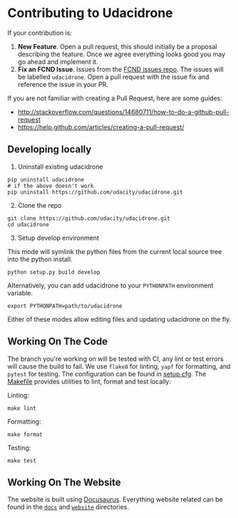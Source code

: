 # Contributing to Udacidrone

If your contribution is:

1. **New Feature**. Open a pull request, this should initially be a proposal describing the feature. Once we agree everything looks good you may go ahead and implement it.
2. **Fix an FCND Issue**. Issues from the [FCND issues repo](https://github.com/udacity/fcnd-issue-reports/issues). The issues will be labelled `udacidrone`. Open a pull request with the issue fix and reference the issue in your PR.

If you are not familiar with creating a Pull Request, here are some guides:

- http://stackoverflow.com/questions/14680711/how-to-do-a-github-pull-request
- https://help.github.com/articles/creating-a-pull-request/

## Developing locally

1. Uninstall existing udacidrone

```
pip uninstall udacidrone
# if the above doesn't work
pip uninstall https://github.com/udacity/udacidrone.git
```

2. Clone the repo

```
git clone https://github.com/udacity/udacidrone.git
cd udacidrone
```

3. Setup develop environment

This mode will symlink the python files from the current local source tree into the
python install.

```
python setup.py build develop
```

Alternatively, you can add udacidrone to your `PYTHONPATH` environment variable.

```
export PYTHONPATH=path/to/udacidrone
```

Either of these modes allow editing files and updating udacidrone on the fly.


## Working On The Code

The branch you're working on will be tested with CI, any lint or test errors will cause the build to fail.
We use `flake8` for linting, `yapf` for formatting, and `pytest` for testing. The configuration can be found in
[setup.cfg](https://github.com/udacity/udacidrone/blob/master/setup.cfg). The [Makefile](https://github.com/udacity/udacidrone/blob/master/Makefile) provides utilities to lint, format and test locally:

Linting:

```
make lint
```

Formatting:

```
make format
```

Testing:

```
make test
```

## Working On The Website

The website is built using [Docusaurus](https://docusaurus.io/). Everything website related can be found in the [`docs`](https://github.com/udacity/udacidrone/tree/master/docs) and [`website`](https://github.com/udacity/udacidrone/tree/master/website) directories.
